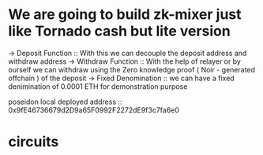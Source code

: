 # We are going to build zk-mixer just like Tornado cash but lite version

-> Deposit Function :: With this we can decouple the deposit address and withdraw address
-> Withdraw Function :: With the help of relayer or by ourself we can withdraw using the Zero knowledge proof ( Noir - generated offchain ) of the deposit
-> Fixed Denomination :: we can have a fixed denimination of 0.0001 ETH for demonstration purpose

poseidon local deployed address :: 0x9fE46736679d2D9a65F0992F2272dE9f3c7fa6e0

<!-- cast call 0x9fE46736679d2D9a65F0992F2272dE9f3c7fa6e0 "hash(uint256,uint256)" 0x1345d529f819bf7001641d2aeb20a5b8ef59e711d1f6c06b218db95a5782a86e 0x1345d529f819bf7001641d2aeb20a5b8ef59e711d1f6c06b218db95a5782a86e -->

# circuits
